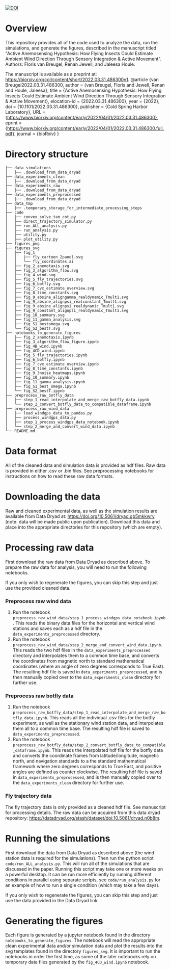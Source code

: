 [![DOI](https://zenodo.org/badge/474062881.svg)](https://zenodo.org/badge/latestdoi/474062881)

# Overview

This repository provides all of the code used to analyze the data, run the simulations, and generate the figures, described in the manuscript titled "Active Anemosensing Hypothesis: How Flying Insects Could Estimate Ambient Wind Direction Through Sensory Integration & Active Movement". Authors: Floris van Breugel, Renan Jewell, and Jaleesa Houle. 

The manuscript is available as a preprint at: https://biorxiv.org/cgi/content/short/2022.03.31.486300v1.
    @article {van Breugel2022.03.31.486300,
    author = {van Breugel, Floris and Jewell, Renan and Houle, Jaleesa},
    title = {Active Anemosensing Hypothesis: How Flying Insects Could Estimate Ambient Wind Direction Through Sensory Integration \& Active Movement},
    elocation-id = {2022.03.31.486300},
    year = {2022},
    doi = {10.1101/2022.03.31.486300},
    publisher = {Cold Spring Harbor Laboratory},
    URL = {https://www.biorxiv.org/content/early/2022/04/01/2022.03.31.486300},
    eprint = {https://www.biorxiv.org/content/early/2022/04/01/2022.03.31.486300.full.pdf},
    journal = {bioRxiv}
    }


# Directory structure

    ├── data_simulations
    │   ├── .download_from_data_dryad
    ├── data_experiments_clean
    │   ├── .download_from_data_dryad
    ├── data_experiments_raw
    │   ├── .download_from_data_dryad
    ├── data_experiments_preprocessed
    │   ├── .download_from_data_dryad
    ├── data_tmp
    │   ├── .temporary_storage_for_intermediate_processing_steps
    ├── code
    │   ├── convex_solve_tan_cot.py
    │   ├── direct_trajectory_simulator.py
    │   ├── run_ALL_analysis.py
    │   ├── run_analysis.py
    │   ├── utility.py
    │   ├── plot_utility.py
    ├── figures_png
    ├── figures_svg
    │   ├── fig_1
    │   │   ├── fly_cartoon_2panel.svg
    │   │   └── fly_coordinates.ai
    │   ├── fig_2_anemotaxis.svg
    │   ├── fig_3_algorithm_flow.svg
    │   ├── fig_4_wind.svg
    │   ├── fig_5_fly_trajectories.svg
    │   ├── fig_6_botfly.svg
    │   ├── fig_7_cvx_estimate_overview.svg
    │   ├── fig_8_time_constants.svg
    │   ├── fig_9_absine_aligngamma_realdynamic_Tmult1.svg
    │   ├── fig_9_absine_alignpsi_realconstant_Tmult1.svg
    │   ├── fig_9_absine_alignpsi_realdynamic_Tmult1.svg
    │   ├── fig_9_constant_alignpsi_realdynamic_Tmult1.svg
    │   ├── fig_10_summary.svg
    │   ├── fig_11_gamma_analysis.svg
    │   ├── fig_S1_bestomega.svg
    │   └── fig_S2_bestT.svg
    ├── notebooks_to_generate_figures
    │   ├── fig_2_anemotaxis.ipynb
    │   ├── fig_3_algorithm_flow_figure.ipynb
    │   ├── fig_4B_wind.ipynb
    │   ├── fig_4CD_wind.ipynb
    │   ├── fig_5_fly_trajectories.ipynb
    │   ├── fig_6_botfly.ipynb
    │   ├── fig_7_cvx_estimate_overview.ipynb
    │   ├── fig_8_time_constants.ipynb
    │   ├── fig_9_3noise_heatmaps.ipynb
    │   ├── fig_10_summary.ipynb
    │   ├── fig_11_gamma_analysis.ipynb
    │   ├── fig_S1_best_omega.ipynb
    │   └── fig_S2_bestT.ipynb
    ├── preprocess_raw_botfly_data
    │   ├── step_1_read_interpolate_and_merge_raw_botfly_data.ipynb
    │   └── step_2_convert_botfly_data_to_compatible_dataframe.ipynb
    ├── preprocess_raw_wind_data
    │   ├── load_windgps_data_to_pandas.py
    │   ├── process_windgps_data.py
    │   ├── step_1_process_windgps_data_notebook.ipynb
    │   └── step_2_merge_and_convert_wind_data.ipynb
    └── README.md

# Data format

All of the cleaned data and simulation data is provided as hdf files. Raw data is provided in either .csv or .bin files. See preprocessing notebooks for instructions on how to read these raw data formats.  

# Downloading the data

Raw and cleaned experimental data, as well as the simulation results are available from Data Dryad at: https://doi.org/10.5061/dryad.gb5mkkwrv. (note: data will be made public upon publication). Download this data and place into the appropriate directories for this repository (which are empty).  

# Processing raw data

First download the raw data from Data Dryad as described above. To prepare the raw data for analysis, you will need to run the following notebooks. 

If you only wish to regenerate the figures, you can skip this step and just use the provided cleaned data.

### Preprocess raw wind data

1. Run the notebook `preprocess_raw_wind_data/step_1_process_windgps_data_notebook.ipynb`. This reads the binary data files for the horizontal and vertical wind stations and saves each as a hdf file in the `data_experiments_preprocessed` directory.
2. Run the notebook `preprocess_raw_wind_data/step_2_merge_and_convert_wind_data.ipynb`. This reads the two hdf files in the `data_experiments_preprocessed` directory and interpolates them to a common time base, and converts the coordinates from magnetic north to standard mathematical coordinates (where an angle of zero degrees corresponds to True East). The resulting hdf file is saved in `data_experiments_preprocessed`, and is then manually copied over to the `data_experiments_clean` directory for further use.

### Preprocess raw botfly data

1. Run the notebook `preprocess_raw_botfly_data/step_1_read_interpolate_and_merge_raw_botfly_data.ipynb`. This reads all the individual .csv files for the botfly experiment, as well as the stationary wind station data, and interpolates them all to a common time base. The resulting hdf file is saved to `data_experiments_preprocessed`.
2. Run the notebook `preprocess_raw_botfly_data/step_2_convert_botfly_data_to_compatible_dataframe.ipynb`. This reads the interpolated hdf file for the botfly data and converts the coordinate frames from latitude/longitude, magnetic north, and navigation standards to a the standard mathematical framework where zero degrees corresponds to True East, and positive angles are defined as counter clockwise. The resulting hdf file is saved in `data_experiments_preprocessed`, and is then manually copied over to the `data_experiments_clean` directory for further use.

### Fly trajectory data

The fly trajectory data is only provided as a cleaned hdf file. See manuscript for processing details. The raw data can be acquired from this data dryad repository: https://datadryad.org/stash/dataset/doi:10.5061/dryad.n0b8m. 

# Running the simulations

First download the data from Data Dryad as described above (the wind station data is required for the simulations). Then run the python script `code/run_ALL_analysis.py`. This will run all of the simulations that are discussed in the paper. Running this script may take one or more weeks on a powerful desktop. It can be run more efficiently by running different conditions in parallel using separate scripts, see `code/run_analysis.py` for an example of how to run a single condition (which may take a few days). 

If you only wish to regenerate the figures, you can skip this step and just use the data provided in the Data Dryad link.


# Generating the figures

Each figure is generated by a jupyter notebook found in the directory `notebooks_to_generate_figures`. The notebook will read the appropriate clean experimental data and/or simulation data and plot the results into the svg templates found in the directory `figures_svg`. It is important to run the notebooks in order the first time, as some of the later notebooks rely on temporary data files generated by the `fig_4CD_wind.ipynb` notebook. 

